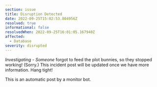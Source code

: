 ```yaml
---
section: issue
title: Disruption Detected
date: 2022-09-25T15:02:53.804956Z
resolved: true
informational: false
resolvedWhen: 2022-09-25T16:01:05.167940Z
affected:
  - Database
severity: disrupted
---
```

*Investigating* - _Someone_ forgot to feed the plot bunnies, so they stopped working! (Sorry.) This incident post will be updated once we have more information. Hang tight!

This is an automatic post by a monitor bot.
        